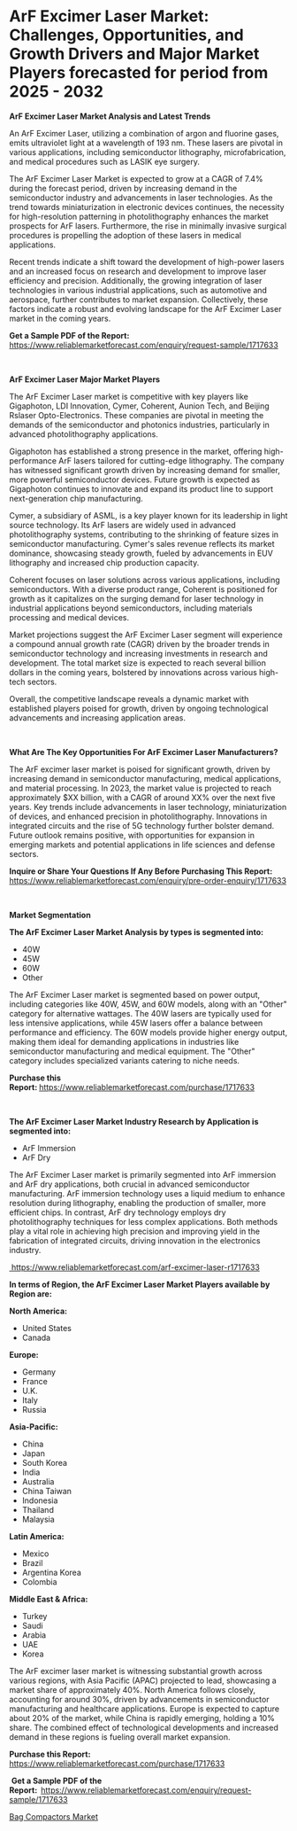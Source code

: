 <p><h1>ArF Excimer Laser Market: Challenges, Opportunities, and Growth Drivers and Major Market Players forecasted for period from 2025 - 2032</h1></p><p><strong>ArF Excimer Laser Market Analysis and Latest Trends</strong></p>
<p><p>An ArF Excimer Laser, utilizing a combination of argon and fluorine gases, emits ultraviolet light at a wavelength of 193 nm. These lasers are pivotal in various applications, including semiconductor lithography, microfabrication, and medical procedures such as LASIK eye surgery. </p><p>The ArF Excimer Laser Market is expected to grow at a CAGR of 7.4% during the forecast period, driven by increasing demand in the semiconductor industry and advancements in laser technologies. As the trend towards miniaturization in electronic devices continues, the necessity for high-resolution patterning in photolithography enhances the market prospects for ArF lasers. Furthermore, the rise in minimally invasive surgical procedures is propelling the adoption of these lasers in medical applications. </p><p>Recent trends indicate a shift toward the development of high-power lasers and an increased focus on research and development to improve laser efficiency and precision. Additionally, the growing integration of laser technologies in various industrial applications, such as automotive and aerospace, further contributes to market expansion. Collectively, these factors indicate a robust and evolving landscape for the ArF Excimer Laser market in the coming years.</p></p>
<p><strong>Get a Sample PDF of the Report:&nbsp;</strong> <a href="https://www.reliablemarketforecast.com/enquiry/request-sample/1717633?utm_campaign=2577&utm_medium=2&utm_source=Github&utm_content=ia&utm_term=22022025&utm_id=arf-excimer-laser">https://www.reliablemarketforecast.com/enquiry/request-sample/1717633</a></p>
<p>&nbsp;</p>
<p><strong>ArF Excimer Laser Major Market Players</strong></p>
<p><p>The ArF Excimer Laser market is competitive with key players like Gigaphoton, LDI Innovation, Cymer, Coherent, Aunion Tech, and Beijing Rslaser Opto-Electronics. These companies are pivotal in meeting the demands of the semiconductor and photonics industries, particularly in advanced photolithography applications.</p><p>Gigaphoton has established a strong presence in the market, offering high-performance ArF lasers tailored for cutting-edge lithography. The company has witnessed significant growth driven by increasing demand for smaller, more powerful semiconductor devices. Future growth is expected as Gigaphoton continues to innovate and expand its product line to support next-generation chip manufacturing.</p><p>Cymer, a subsidiary of ASML, is a key player known for its leadership in light source technology. Its ArF lasers are widely used in advanced photolithography systems, contributing to the shrinking of feature sizes in semiconductor manufacturing. Cymer's sales revenue reflects its market dominance, showcasing steady growth, fueled by advancements in EUV lithography and increased chip production capacity.</p><p>Coherent focuses on laser solutions across various applications, including semiconductors. With a diverse product range, Coherent is positioned for growth as it capitalizes on the surging demand for laser technology in industrial applications beyond semiconductors, including materials processing and medical devices.</p><p>Market projections suggest the ArF Excimer Laser segment will experience a compound annual growth rate (CAGR) driven by the broader trends in semiconductor technology and increasing investments in research and development. The total market size is expected to reach several billion dollars in the coming years, bolstered by innovations across various high-tech sectors.</p><p>Overall, the competitive landscape reveals a dynamic market with established players poised for growth, driven by ongoing technological advancements and increasing application areas.</p></p>
<p>&nbsp;</p>
<p><strong>What Are The Key Opportunities For ArF Excimer Laser Manufacturers?</strong></p>
<p><p>The ArF excimer laser market is poised for significant growth, driven by increasing demand in semiconductor manufacturing, medical applications, and material processing. In 2023, the market value is projected to reach approximately $XX billion, with a CAGR of around XX% over the next five years. Key trends include advancements in laser technology, miniaturization of devices, and enhanced precision in photolithography. Innovations in integrated circuits and the rise of 5G technology further bolster demand. Future outlook remains positive, with opportunities for expansion in emerging markets and potential applications in life sciences and defense sectors.</p></p>
<p><strong>Inquire or Share Your Questions If Any Before Purchasing This Report:</strong> <a href="https://www.reliablemarketforecast.com/enquiry/pre-order-enquiry/1717633?utm_campaign=2577&utm_medium=2&utm_source=Github&utm_content=ia&utm_term=22022025&utm_id=arf-excimer-laser">https://www.reliablemarketforecast.com/enquiry/pre-order-enquiry/1717633</a></p>
<p>&nbsp;</p>
<p><strong>Market Segmentation</strong></p>
<p><strong>The ArF Excimer Laser Market Analysis by types is segmented into:</strong></p>
<p><ul><li>40W</li><li>45W</li><li>60W</li><li>Other</li></ul></p>
<p><p>The ArF Excimer Laser market is segmented based on power output, including categories like 40W, 45W, and 60W models, along with an "Other" category for alternative wattages. The 40W lasers are typically used for less intensive applications, while 45W lasers offer a balance between performance and efficiency. The 60W models provide higher energy output, making them ideal for demanding applications in industries like semiconductor manufacturing and medical equipment. The "Other" category includes specialized variants catering to niche needs.</p></p>
<p><strong>Purchase this Report:&nbsp;</strong><a href="https://www.reliablemarketforecast.com/purchase/1717633?utm_campaign=2577&utm_medium=2&utm_source=Github&utm_content=ia&utm_term=22022025&utm_id=arf-excimer-laser">https://www.reliablemarketforecast.com/purchase/1717633</a></p>
<p>&nbsp;</p>
<p><strong>The ArF Excimer Laser Market Industry Research by Application is segmented into:</strong></p>
<p><ul><li>ArF Immersion</li><li>ArF Dry</li></ul></p>
<p><p>The ArF Excimer Laser market is primarily segmented into ArF immersion and ArF dry applications, both crucial in advanced semiconductor manufacturing. ArF immersion technology uses a liquid medium to enhance resolution during lithography, enabling the production of smaller, more efficient chips. In contrast, ArF dry technology employs dry photolithography techniques for less complex applications. Both methods play a vital role in achieving high precision and improving yield in the fabrication of integrated circuits, driving innovation in the electronics industry.</p></p>
<p><a href="https://www.reliablemarketforecast.com/arf-excimer-laser-r1717633?utm_campaign=2577&utm_medium=2&utm_source=Github&utm_content=ia&utm_term=22022025&utm_id=arf-excimer-laser">&nbsp;https://www.reliablemarketforecast.com/arf-excimer-laser-r1717633</a></p>
<p><strong>In terms of Region, the ArF Excimer Laser Market Players available by Region are:</strong></p>
<p>
    <p> <strong> North America: </strong>
        <ul>
            <li>United States</li>
            <li>Canada</li>
        </ul>
        </p> 
    <p> <strong> Europe: </strong>
        <ul>
            <li>Germany</li>
            <li>France</li>
            <li>U.K.</li>
            <li>Italy</li>
            <li>Russia</li>
        </ul>
        </p> 
    <p> <strong> Asia-Pacific: </strong>
        <ul>
            <li>China</li>
            <li>Japan</li>
            <li>South Korea</li>
            <li>India</li>
            <li>Australia</li>
            <li>China Taiwan</li>
            <li>Indonesia</li>
            <li>Thailand</li>
            <li>Malaysia</li>
        </ul>
        </p> 
    <p> <strong> Latin America: </strong>
        <ul>
            <li>Mexico</li>
            <li>Brazil</li>
            <li>Argentina Korea</li>
            <li>Colombia</li>
        </ul>
        </p> 
    <p> <strong> Middle East & Africa: </strong>
        <ul>
            <li>Turkey</li>
            <li>Saudi</li>
            <li>Arabia</li>
            <li>UAE</li>
            <li>Korea</li>
        </ul>
    </p>
    </p>
<p><p>The ArF excimer laser market is witnessing substantial growth across various regions, with Asia Pacific (APAC) projected to lead, showcasing a market share of approximately 40%. North America follows closely, accounting for around 30%, driven by advancements in semiconductor manufacturing and healthcare applications. Europe is expected to capture about 20% of the market, while China is rapidly emerging, holding a 10% share. The combined effect of technological developments and increased demand in these regions is fueling overall market expansion.</p></p>
<p><strong>Purchase this Report: </strong><a href="https://www.reliablemarketforecast.com/purchase/1717633?utm_campaign=2577&utm_medium=2&utm_source=Github&utm_content=ia&utm_term=22022025&utm_id=arf-excimer-laser">https://www.reliablemarketforecast.com/purchase/1717633</a></p>
<p>&nbsp;<strong>Get a Sample PDF of the Report:&nbsp;&nbsp;</strong><a href="https://www.reliablemarketforecast.com/enquiry/request-sample/1717633?utm_campaign=2577&utm_medium=2&utm_source=Github&utm_content=ia&utm_term=22022025&utm_id=arf-excimer-laser">https://www.reliablemarketforecast.com/enquiry/request-sample/1717633</a></p>
<p><strong></strong></p>
<p><p><a href="https://github.com/janraimondo83/Market-Research-Report-List-1/blob/main/bag-compactors-market.md?utm_campaign=2577&utm_medium=2&utm_source=Github&utm_content=ia&utm_term=22022025&utm_id=arf-excimer-laser">Bag Compactors Market</a></p></p>
